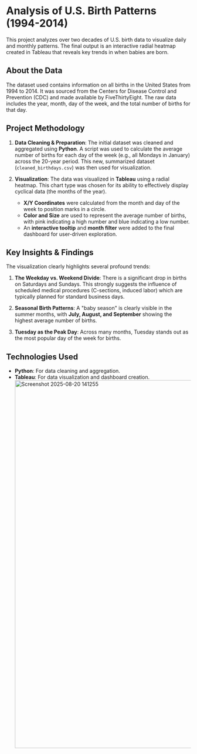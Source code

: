 # Analysis of U.S. Birth Patterns (1994-2014)

This project analyzes over two decades of U.S. birth data to visualize daily and monthly patterns. The final output is an interactive radial heatmap created in Tableau that reveals key trends in when babies are born.

## About the Data

The dataset used contains information on all births in the United States from 1994 to 2014. It was sourced from the Centers for Disease Control and Prevention (CDC) and made available by FiveThirtyEight. The raw data includes the year, month, day of the week, and the total number of births for that day.

## Project Methodology

1.  **Data Cleaning & Preparation**: The initial dataset was cleaned and aggregated using **Python**. A script was used to calculate the average number of births for each day of the week (e.g., all Mondays in January) across the 20-year period. This new, summarized dataset (`cleaned_birthdays.csv`) was then used for visualization.

2.  **Visualization**: The data was visualized in **Tableau** using a radial heatmap. This chart type was chosen for its ability to effectively display cyclical data (the months of the year).
    * **X/Y Coordinates** were calculated from the month and day of the week to position marks in a circle.
    * **Color and Size** are used to represent the average number of births, with pink indicating a high number and blue indicating a low number.
    * An **interactive tooltip** and **month filter** were added to the final dashboard for user-driven exploration.

## Key Insights & Findings

The visualization clearly highlights several profound trends:

1.  **The Weekday vs. Weekend Divide**: There is a significant drop in births on Saturdays and Sundays. This strongly suggests the influence of scheduled medical procedures (C-sections, induced labor) which are typically planned for standard business days.

2.  **Seasonal Birth Patterns**: A "baby season" is clearly visible in the summer months, with **July, August, and September** showing the highest average number of births.

3.  **Tuesday as the Peak Day**: Across many months, Tuesday stands out as the most popular day of the week for births.

## Technologies Used

* **Python**: For data cleaning and aggregation.
* **Tableau**: For data visualization and dashboard creation.<img width="1917" height="1001" alt="Screenshot 2025-08-20 141255" src="https://github.com/user-attachments/assets/200c25d9-84a2-4b4a-9c56-98760e76ba93" />
